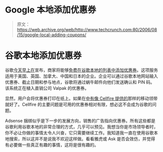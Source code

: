 # Google 本地添加优惠券 

> 原文：<https://web.archive.org/web/http://www.techcrunch.com:80/2006/08/15/google-local-adding-coupons/>

# 谷歌本地添加优惠券

 [](https://web.archive.org/web/20220808195425/http://local.google.com/) 谷歌[今天早上在](https://web.archive.org/web/20220808195425/http://us.rd.yahoo.com/dailynews/rss/search/google/SIG=11shggp1p/*http://www.nytimes.com/2006/08/15/business/15google.html)宣布，商家将能够[免费在谷歌本地的列表中添加优惠券](https://web.archive.org/web/20220808195425/http://www.google.com/local/add/coupons)。这项服务适用于美国、英国、加拿大、中国和日本的企业。企业可以通过谷歌本地网站输入优惠券、截止日期和参与地点，谷歌将通过蜗牛邮件向他们发送确认和 PIN 码。该系统正在植入直销公司 Valpak 的优惠券。

显然，用户会将优惠券打印在纸上。如果在[中有像 Cellfire 提供的](https://web.archive.org/web/20220808195425/http://www.beta.techcrunch.com/2006/06/27/cellfire-coupons-by-phone-goes-national-today/)那样的移动领带就好了。Cellfire 的主要问题是可用的优惠券相对有限，想必这不会成为谷歌的问题。

Adsense 捆绑似乎是下一步的发展方向，销售的广告指向优惠券。所有这些都是谷歌利用谷歌本地的非常合理的方式，几乎可以预见。我想当你是市场领导者时，你不必让你做的事情太令人兴奋，它只需要继续工作。我知道我一直在使用谷歌本地搜索，所以这并不是说我不欢迎这样做。看看雅虎或 Ask 是否会效仿，并觉得有必要做一些真正有趣的事情，这将是很有趣的。
